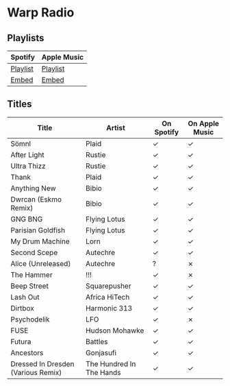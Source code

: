 # Warp Radio

## Playlists

| Spotify                                                                                                     | Apple Music                                                                                  |
| ----------------------------------------------------------------------------------------------------------- | -------------------------------------------------------------------------------------------- |
| [Playlist](https://open.spotify.com/user/marauderxtreme/playlist/0Ha2dkP9BulWDRTBhqeeJH)                    | [Playlist](https://itunes.apple.com/de/playlist/sleeping-dogs-warp-radio/idpl.u-xr62tpKJag7) |
| [Embed](https://embed.spotify.com/?uri=spotify%3Auser%3Amarauderxtreme%3Aplaylist%3A0Ha2dkP9BulWDRTBhqeeJH) | [Embed](https://tools.applemusic.com/embed/v1/playlist/pl.u-xr62tpKJag7)                     |

## Titles

| Title                              | Artist                   | On Spotify | On Apple Music |
| ---------------------------------- | ------------------------ | ---------- | -------------- |
| Sömnl                              | Plaid                    | ✓          | ✓              |
| After Light                        | Rustie                   | ✓          | ✓              |
| Ultra Thizz                        | Rustie                   | ✓          | ✓              |
| Thank                              | Plaid                    | ✓          | ✓              |
| Anything New                       | Bibio                    | ✓          | ✓              |
| Dwrcan (Eskmo Remix)               | Bibio                    | ✓          | ✓              |
| GNG BNG                            | Flying Lotus             | ✓          | ✓              |
| Parisian Goldfish                  | Flying Lotus             | ✓          | ✓              |
| My Drum Machine                    | Lorn                     | ✓          | ✓              |
| Second Scepe                       | Autechre                 | ✓          | ✓              |
| Alice (Unreleased)                 | Autechre                 | ?          | ✗              |
| The Hammer                         | !!!                      | ✓          | ✗              |
| Beep Street                        | Squarepusher             | ✓          | ✓              |
| Lash Out                           | Africa HiTech            | ✓          | ✓              |
| Dirtbox                            | Harmonic 313             | ✓          | ✓              |
| Psychodelik                        | LFO                      | ✓          | ✗              |
| FUSE                               | Hudson Mohawke           | ✓          | ✓              |
| Futura                             | Battles                  | ✓          | ✓              |
| Ancestors                          | Gonjasufi                | ✓          | ✓              |
| Dressed In Dresden (Various Remix) | The Hundred In The Hands | ✓          | ✓              |
